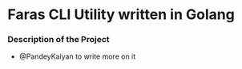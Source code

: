 # Faras CLI Utility written in Golang

### Description of the Project
- @PandeyKalyan to write more on it
